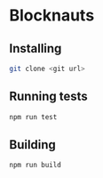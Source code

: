 # Blocknauts

## Installing

```bash
git clone <git url>
```

## Running tests

```bash
npm run test
```

## Building

```bash
npm run build
```
